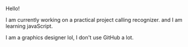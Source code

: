 

Hello!

I am currently working on a practical project calling recognizer.
and I am learning javaScript. 

I am a graphics designer lol, I don't use GitHub a lot. 
